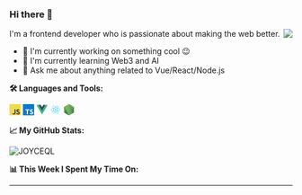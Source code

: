 ### Hi there 👋

<img align="right" src="https://github-readme-stats.vercel.app/api/top-langs/?username=JOYCEQL&show_icons=true&theme=tokyonight" />

I'm a frontend developer who is passionate about making the web better. 

- 🔭 I'm currently working on something cool 😉
- 🌱 I'm currently learning Web3 and AI
- 💬 Ask me about anything related to Vue/React/Node.js

**🛠 Languages and Tools:**

<code><img height="20" src="https://raw.githubusercontent.com/github/explore/80688e429a7d4ef2fca1e82350fe8e3517d3494d/topics/javascript/javascript.png"></code>
<code><img height="20" src="https://raw.githubusercontent.com/github/explore/80688e429a7d4ef2fca1e82350fe8e3517d3494d/topics/typescript/typescript.png"></code>
<code><img height="20" src="https://raw.githubusercontent.com/github/explore/80688e429a7d4ef2fca1e82350fe8e3517d3494d/topics/vue/vue.png"></code>
<code><img height="20" src="https://raw.githubusercontent.com/github/explore/80688e429a7d4ef2fca1e82350fe8e3517d3494d/topics/react/react.png"></code>
<code><img height="20" src="https://raw.githubusercontent.com/github/explore/80688e429a7d4ef2fca1e82350fe8e3517d3494d/topics/nodejs/nodejs.png"></code>

**📈 My GitHub Stats:**

<img src="https://github-readme-stats.vercel.app/api?username=JOYCEQL&show_icons=true&theme=gotham" alt="JOYCEQL" />

**📊 This Week I Spent My Time On:**

<!--START_SECTION:shields-->
<!--END_SECTION:shields-->
---
